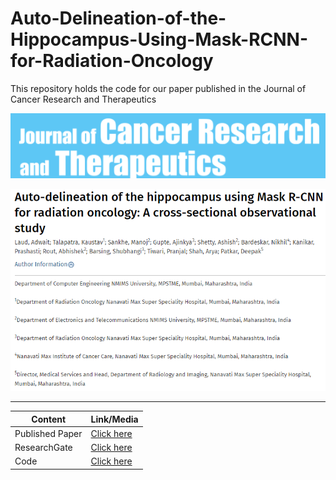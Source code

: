 # Auto-Delineation-of-the-Hippocampus-Using-Mask-RCNN-for-Radiation-Oncology

This repository holds the code for our paper published in the Journal of Cancer Research and Therapeutics

![jcrt](https://github.com/aryashah2k/Auto-Delineation-of-the-Hippocampus-Using-Mask-RCNN-for-Radiation-Oncology/blob/main/assets/jcrt_logo.PNG)

![authors](https://github.com/aryashah2k/Auto-Delineation-of-the-Hippocampus-Using-Mask-RCNN-for-Radiation-Oncology/blob/main/assets/title_authors.PNG)

--------------------

|Content|Link/Media|
|-------|----------|
|Published Paper|<a href="https://journals.lww.com/cancerjournal/fulltext/2024/20060/auto_delineation_of_the_hippocampus_using_mask.20.aspx">Click here</a>|
|ResearchGate|<a href="https://www.researchgate.net/publication/387305632_Auto-delineation_of_the_hippocampus_using_Mask_R-CNN_for_radiation_oncology_A_cross-sectional_observational_study">Click here</a>|
|Code|<a href="Add Link Here">Click here</a>|



